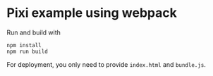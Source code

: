 # Pixi example using webpack

Run and build with
```
npm install
npm run build
```

For deployment, you only need to provide `index.html` and `bundle.js`.